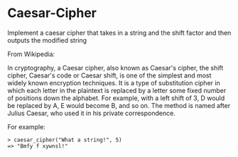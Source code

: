 # Caesar-Cipher
Implement a caesar cipher that takes in a string and the shift factor and then outputs the modified string


From Wikipedia:

In cryptography, a Caesar cipher, also known as Caesar's cipher, the shift cipher, Caesar's code or Caesar shift, is one of the simplest and most widely known encryption techniques. It is a type of substitution cipher in which each letter in the plaintext is replaced by a letter some fixed number of positions down the alphabet. For example, with a left shift of 3, D would be replaced by A, E would become B, and so on. The method is named after Julius Caesar, who used it in his private correspondence.

For example:

    > caesar_cipher("What a string!", 5)
    => "Bmfy f xywnsl!"